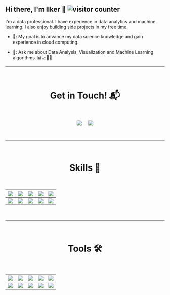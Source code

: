 ## Hi there, I'm Ilker 👋 <img src="https://komarev.com/ghpvc/?username=ilkerklz" alt="visitor counter" style="text-align: right;"/>

I'm a data professional. I have experience in data analytics and machine learning. I also enjoy building side projects in my free time.

- 🔭: My goal is to advance my data science knowledge and gain experience in cloud computing.

- 💬: Ask me about Data Analysis, Visualization and Machine Learning algorithms. 📊📈🤖🧠

<hr>
<Br>
<h1 align="center">Get in Touch! 📬</h1>
<Br>
<p align="center">
<a href="https://www.linkedin.com/in/ilkerkilaz" target="blank"><img align="center" src="https://img.shields.io/badge/Ilker Kilaz-0077B5?style=for-the-badge&logo=linkedin&logoColor=white" /></a> &nbsp;&nbsp;&nbsp;  <a href="https://www.github.com/ilkerklz" target="blank"><img align="center" src="https://img.shields.io/badge/ilkerklz-100000?style=for-the-badge&logo=github&logoColor=white" /></a>
</p>
<Br>

<hr>
<Br>
<h1 align="center">Skills 🚀</h1>
<Br>
  
|![](https://img.shields.io/badge/Machine%20Learning-239120?style=for-the-badge)|![](https://img.shields.io/badge/ML-Supervized%20Learning-239120?style=for-the-badge)|![](https://img.shields.io/badge/ML-Unsupervized%20Learning-239120?style=for-the-badge)|![](https://img.shields.io/badge/Statistics-D00000?style=for-the-badge)|![](https://img.shields.io/badge/Dashboards-FF6F00?style=for-the-badge)|
|---|---|---|---|---|
|![](https://img.shields.io/badge/Data%20Science-blue?style=for-the-badge)|![](https://img.shields.io/badge/DS-Data%20Cleaning-blue?style=for-the-badge)|![](https://img.shields.io/badge/DS-Data%20Analysis-blue?style=for-the-badge)|![](https://img.shields.io/badge/DS-Data%20Visualization-blue?style=for-the-badge)|![](https://img.shields.io/badge/And%20More!-yellow?style=for-the-badge)|
  
  
<Br>
<hr>
<Br>
<h1 align="center">Tools 🛠️</h1>
<Br>
 
|![](https://img.shields.io/badge/Python-FFD43B?style=for-the-badge&logo=python&logoColor=darkgreen)|![](https://img.shields.io/badge/TensorFlow-FF6F00?style=for-the-badge&logo=TensorFlow&logoColor=white)|![](https://img.shields.io/badge/scikit_learn-F7931E?style=for-the-badge&logo=scikit-learn&logoColor=white)|![](https://img.shields.io/badge/Keras-D00000?style=for-the-badge&logo=Keras&logoColor=white)|![](https://img.shields.io/badge/Jupyter-F37626.svg?&style=for-the-badge&logo=Jupyter&logoColor=white)|
|---|---|---|---|---|
|![](https://img.shields.io/badge/conda-342B029.svg?&style=for-the-badge&logo=anaconda&logoColor=white)|![](https://img.shields.io/badge/Pandas-2C2D72?style=for-the-badge&logo=pandas&logoColor=white)|![](https://img.shields.io/badge/Numpy-777BB4?style=for-the-badge&logo=numpy&logoColor=white)|![](https://img.shields.io/badge/Plotly-239120?style=for-the-badge&logo=plotly&logoColor=white)|![](https://img.shields.io/badge/And%20More!-yellow?style=for-the-badge)|
  
<Br>
